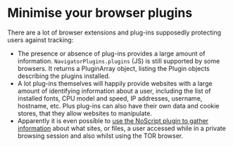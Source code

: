 # Minimise your browser plugins

There are a lot of browser extensions and plug-ins supposedly protecting users against tracking: 

* The presence or absence of plug-ins provides a large amount of information. `NavigatorPlugins.plugins` (JS) is still supported by some browsers. It returns a PluginArray object, listing the Plugin objects describing the plugins installed.
* A lot plug-ins themselves will happily provide websites with a large amount of identifying information about a user, including the list of installed fonts, CPU model and speed, IP addresses, username, hostname, etc. Plus plug-ins can also have their own data and cookie stores, that they allow websites to manipulate.
* Apparently it is even possible to [use the NoScript plugin to gather information](https://hatsoffsecurity.com/2020/05/01/noscript-plugin-forensic-investigation-firefox-tor-browser/) about what sites, or files, a user accessed while in a private browsing session and also whilst using the TOR browser. 